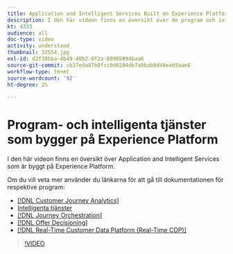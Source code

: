 ```yaml
---
title: Application and Intelligent Services Built on Experience Platform
description: I den här videon finns en översikt över de program och intelligenta tjänster som är byggda ovanpå Adobe Experience Platform och som kompletterar Experience Cloud Applications&mdash;Real-time Customer Data Platform, Journey Orchestration, Customer Journey Analytics, Attribution AI och kundens AI.
kt: 4333
audience: all
doc-type: video
activity: understand
thumbnail: 32554.jpg
exl-id: d2f30bba-4b49-40b2-9f2a-80905894baa6
source-git-commit: cb37eda87b8fcc0d0284db7a0bab8d48eab5aae6
workflow-type: tm+mt
source-wordcount: '92'
ht-degree: 2%

---
```


# Program- och intelligenta tjänster som bygger på Experience Platform

I den här videon finns en översikt över Application and Intelligent Services som är byggt på Experience Platform.

Om du vill veta mer använder du länkarna för att gå till dokumentationen för respektive program:

* [[!DNL Customer Journey Analytics]](https://experienceleague.adobe.com/docs/analytics-platform/using/cja-landing.html?lang=sv)
* [Intelligenta tjänster](https://experienceleague.adobe.com/docs/intelligent-services.html?lang=sv-SE)
* [[!DNL Journey Orchestration]](https://experienceleague.adobe.com/docs/journeys/using/journey-orchestration-home.html?lang=sv-SE)
* [[!DNL Offer Decisioning]](https://experienceleague.adobe.com/docs/offer-decisioning/using/offer-decisioning-home.html?lang=sv)
* [[!DNL Real-Time Customer Data Platform (Real-Time CDP)]](../../rtcdp/overview.md)

>[!VIDEO](https://video.tv.adobe.com/v/3428523?quality=12&learn=on&captions=swe)

